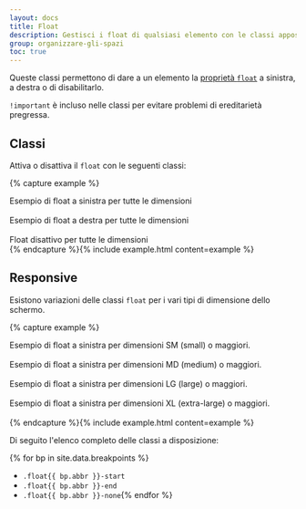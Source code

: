 ```yaml
---
layout: docs
title: Float
description: Gestisci i float di qualsiasi elemento con le classi apposite
group: organizzare-gli-spazi
toc: true
---
```


Queste classi permettono di dare a un elemento la [proprietà `float`](https://developer.mozilla.org/en-US/docs/Web/CSS/float)
a sinistra, a destra o di disabilitarlo.

`!important` è incluso nelle classi per evitare problemi di ereditarietà pregressa.

## Classi

Attiva o disattiva il `float` con le seguenti classi:

{% capture example %}

<div class="float-start">Esempio di float a sinistra per tutte le dimensioni</div><br>
<div class="float-end">Esempio di float a destra per tutte le dimensioni</div><br>
<div class="float-none">Float disattivo per tutte le dimensioni</div>
{% endcapture %}{% include example.html content=example %}

## Responsive

Esistono variazioni delle classi `float` per i vari tipi di dimensione dello schermo.

{% capture example %}

<div class="float-sm-start">Esempio di float a sinistra per dimensioni SM (small) o maggiori.</div><br>
<div class="float-md-start">Esempio di float a sinistra per dimensioni MD (medium) o maggiori.</div><br>
<div class="float-lg-start">Esempio di float a sinistra per dimensioni LG (large)  o maggiori.</div><br>
<div class="float-xl-start">Esempio di float a sinistra per dimensioni XL (extra-large) o maggiori.</div><br>
{% endcapture %}{% include example.html content=example %}

Di seguito l'elenco completo delle classi a disposizione:

{% for bp in site.data.breakpoints %}

- `.float{{ bp.abbr }}-start`
- `.float{{ bp.abbr }}-end`
- `.float{{ bp.abbr }}-none`{% endfor %}
